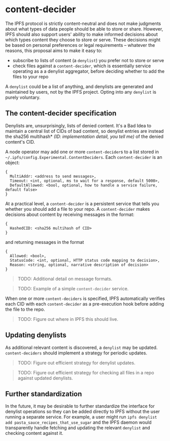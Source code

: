 # content-decider

The IPFS protocol is strictly content-neutral and does not make judgments about what types of data people should be able to store or share. However, IPFS should also support users' ability to make informed decisions about which types content they choose to store or serve. These decisions might be based on personal preferences or legal requirements – whatever the reasons, this proposal aims to make it easy to:

- subscribe to lists of content (a `denylist`) you prefer not to store or serve
- check files against a `content-decider`, which is essentially service operating as a a denylist aggregator, before deciding whether to add the files to your repo

A `denylist` could be a list of anything, and denylists are generated and maintained by users, not by the IPFS project. Opting into any `denylist` is purely voluntary.

## The content-decider specification

Denylists are, unsurprisingly, lists of denied content. It's a Bad Idea to maintain a central list of CIDs of bad content, so denylist entries are instead the sha256 multihash\* _(ID: implementation detail, you tell me)_ of the denied content's CID.

A node operator may add one or more `content-decider`s to a list stored in `~/.ipfs/config.Experimental.ContentDeciders`. Each `content-decider` is an object:

```
{
  MultiAddr: <address to send messages>,
  Timeout: <int, optional, ms to wait for a response, default 5000>,
  DefaultAllowed: <bool, optional, how to handle a service failure, default false>
}
```

At a practical level, a `content-decider` is a persistent service that tells you whether you should add a file to your repo. A `content-decider` makes decisions about content by receiving messages in the format:

```
{
  HashedCID: <sha256 multihash of CID>
}
```

and returning messages in the format

```
{
  Allowed: <bool>,
  StatusCode: <int, optional, HTTP status code mapping to decision>,
  Reason: <string, optional, narrative description of decision>
}
```

> TODO: Additional detail on message formats.

> TODO: Example of a simple `content-decider` service.

When one or more `content-deciders` is specified, IPFS automatically verifies each CID with each `content-decider` as a pre-execution hook before adding the file to the repo.

> TODO: Figure out where in IPFS this should live.

## Updating denylists

As additional relevant content is discovered, a `denylist` may be updated. `content-deciders` should implement a strategy for periodic updates.

> TODO: Figure out efficient strategy for denylist updates.

> TODO: Figure out efficient strategy for checking all files in a repo against updated denylists.

## Further standardization

In the future, it may be desirable to further standardize the interface for denylist operations so they can be added directly to IPFS without the user running a separate service. For example, a user might run `ipfs denylist add pasta_sauce_recipes_that_use_sugar` and the IPFS daemon would transparently handle fetching and updating the relevant `denylist` and checking content against it.
